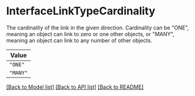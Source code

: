 # InterfaceLinkTypeCardinality

The cardinality of the link in the given direction. Cardinality can be "ONE", meaning an object can
link to zero or one other objects, or "MANY", meaning an object can link to any number of other objects.


| **Value** |
| --------- |
| `"ONE"` |
| `"MANY"` |


[[Back to Model list]](../../../README.md#models-v1-link) [[Back to API list]](../../../README.md#apis-v1-link) [[Back to README]](../../../README.md)
